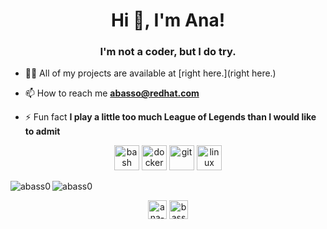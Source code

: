 <h1 align="center">Hi 👋, I'm Ana!</h1>
<h3 align="center">I'm not a coder, but I do try.</h3>

- 👨‍💻 All of my projects are available at [right here.](right here.)

- 📫 How to reach me **abasso@redhat.com**

- ⚡ Fun fact **I play a little too much League of Legends than I would like to admit**

<p align="center"><img src="https://www.vectorlogo.zone/logos/gnu_bash/gnu_bash-icon.svg" alt="bash" width="40" height="40"/> <img src="https://devicons.github.io/devicon/devicon.git/icons/docker/docker-original-wordmark.svg" alt="docker" width="40" height="40"/> <img src="https://www.vectorlogo.zone/logos/git-scm/git-scm-icon.svg" alt="git" width="40" height="40"/> <img src="https://devicons.github.io/devicon/devicon.git/icons/linux/linux-original.svg" alt="linux" width="40" height="40"/></p><img align="left" src="https://github-readme-stats.vercel.app/api/top-langs/?username=abass0&layout=compact&hide=html" alt="abass0" />

<img align="center" src="https://github-readme-stats.vercel.app/api?username=abass0&show_icons=true" alt="abass0" />

<p align="center">
<a href="https://linkedin.com/in/ana-basso" target="blank"><img align="center" src="https://cdn.jsdelivr.net/npm/simple-icons@3.0.1/icons/linkedin.svg" alt="ana-basso" height="30" width="30" /></a>
<a href="https://instagram.com/basso.mkv" target="blank"><img align="center" src="https://cdn.jsdelivr.net/npm/simple-icons@3.0.1/icons/instagram.svg" alt="basso.mkv" height="30" width="30" /></a>
</p>
